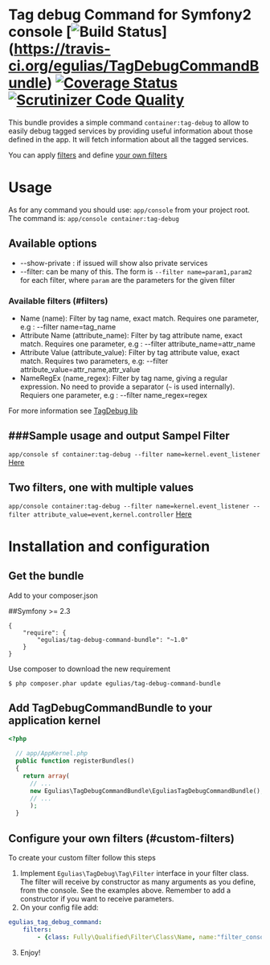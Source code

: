 # Tag debug Command for Symfony2 console [![Build Status](https://travis-ci.org/egulias/TagDebugCommandBundle.png?branch=master)] (https://travis-ci.org/egulias/TagDebugCommandBundle) [![Coverage Status](https://coveralls.io/repos/egulias/TagDebugCommandBundle/badge.png?branch=master)](https://coveralls.io/r/egulias/TagDebugCommandBundle?branch=master)[![Scrutinizer Code Quality](https://scrutinizer-ci.com/g/egulias/TagDebugCommandBundle/badges/quality-score.png?b=master)](https://scrutinizer-ci.com/g/egulias/TagDebugCommandBundle/?branch=master)

This bundle provides a simple command `container:tag-debug` to allow to easily debug tagged services by
providing useful information about those defined in the app.
It will fetch information about all the tagged services.

You can apply [filters](#filters) and define [your own filters](#custom-filters)

# Usage

As for any command you should use: `app/console` from your project root.
The command is:
`app/console container:tag-debug`

## Available options

* --show-private :  if issued will show also private services
* --filter:         can be many of this. The form is `--filter name=param1,param2` for each filter,
                    where `param` are the parameters for the given filter

### Available filters (#filters)
* Name (name): Filter by tag name, exact match. Requires one parameter, e.g : --filter name=tag_name
* Attribute Name (attribute_name): Filter by tag attribute name, exact match. Requires one parameter, e.g : --filter attribute_name=attr_name
* Attribute Value (attribute_value): Filter by tag attribute value, exact match. Requires two parameters, e.g: --filter attribute_value=attr_name,attr_value
* NameRegEx (name_regex): Filter by tag name, giving a regular expression. No need to provide a separator (`~` is used internally). Requiers one parameter, e.g : --filter name_regex=regex

For more information see [TagDebug lib](https://github.com/egulias/TagDebug)

###Sample usage and output
Sampel Filter
-----
`app/console sf container:tag-debug --filter name=kernel.event_listener` [Here](https://gist.github.com/egulias/143a3c458190f206f730)

Two filters, one with multiple values
-----
`app/console container:tag-debug --filter name=kernel.event_listener --filter attribute_value=event,kernel.controller` [Here](https://gist.github.com/egulias/4341f7dfc3206cca5ef8)

# Installation and configuration

## Get the bundle
Add to your composer.json

##Symfony >= 2.3

```
{
    "require": {
        "egulias/tag-debug-command-bundle": "~1.0"
    }
}
```

Use composer to download the new requirement
``` 
$ php composer.phar update egulias/tag-debug-command-bundle
```

## Add TagDebugCommandBundle to your application kernel

``` php
<?php

  // app/AppKernel.php
  public function registerBundles()
  {
    return array(
      // ...
      new Egulias\TagDebugCommandBundle\EguliasTagDebugCommandBundle(),
      // ...
      );
  }
```

## Configure your own filters (#custom-filters)
To create your custom filter follow this steps

1. Implement `Egulias\TagDebug\Tag\Filter` interface in your filter class.
    The filter will receive by constructor as many arguments as you define, from the console. See the examples above.
    Remember to add a constructor if you want to receive parameters.
2. On your config file add:
```yaml
egulias_tag_debug_command:
    filters:
        - {class: Fully\Qualified\Filter\Class\Name, name:"filter_console_name"}
```
3. Enjoy!



